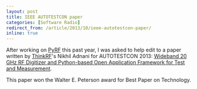 ```yaml
---
layout: post
title: IEEE AUTOTESTCON paper
categories: [Software Radio]
redirect_from: /article/2013/10/ieee-autotestcon-paper/
inline: true
---
```


After working on [PyRF](https://pyrf.readthedocs.io/en/latest/) this past year, I was asked to help edit to a paper written by [ThinkRF](https://thinkrf.com/)'s Nikhil Adnani for AUTOTESTCON 2013: [Wideband 20 GHz RF Digitizer and Python-based Open Application Framework for Test and Measurement](https://excess.org/media/file/2013/10/ThinkRF_Autotestcon_paper.pdf).

This paper won the Walter E. Peterson award for Best Paper on Technology.
